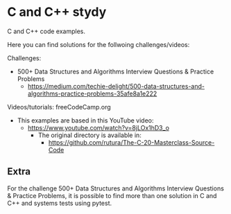 # C and C++ stydy

C and C++ code examples.

Here you can find solutions for the follwoing challenges/videos:

Challenges:
- 500+ Data Structures and Algorithms Interview Questions & Practice Problems
  - https://medium.com/techie-delight/500-data-structures-and-algorithms-practice-problems-35afe8a1e222


Videos/tutorials:
freeCodeCamp.org
- This examples are based in this YouTube video:
  - https://www.youtube.com/watch?v=8jLOx1hD3_o
    - The original directory is available in:
      - https://github.com/rutura/The-C-20-Masterclass-Source-Code

## Extra
For the challenge 500+ Data Structures and Algorithms Interview Questions & Practice Problems, it is possible to find more than one solution in C and C++ and systems tests using pytest.